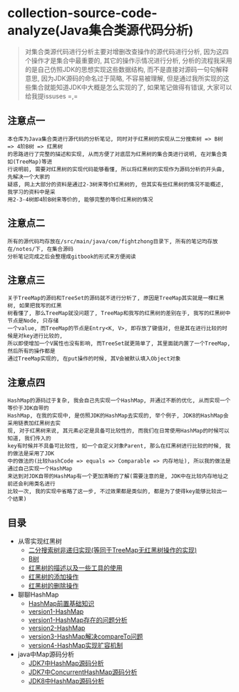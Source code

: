 # collection-source-code-analyze(Java集合类源代码分析)

> 对集合类源代码进行分析主要对增删改查操作的源代码进行分析, 因为这四个操作才是集合中最重要的, 其它的操作示情况进行分析, 分析的流程我采用的是自己仿照JDK的思想实现这些数据结构, 而不是直接对源码一句句解释意思, 因为JDK源码的命名过于简略, 不容易被理解, 但是通过我所实现的这些集合就能知道JDK中大概是怎么实现的了, 如果笔记做得有错误, 大家可以给我提issuses =,=

## 注意点一
```
本仓库为Java集合类进行源代码的分析笔记, 同时对于红黑树的实现从二分搜索树 => B树 => 4阶B树 => 红黑树
的思路进行了完整的描述和实现, 从而方便了对底层为红黑树的集合类进行说明, 在对集合类如(TreeMap)等进
行说明前, 需要对红黑树的实现代码能够看懂, 所以将红黑树的实现作为源码分析的开头曲, 先解决一个大家的
疑惑, 网上大部分的资料是通过2-3树来等价红黑树的, 但其实有些红黑树的情况不能概述, 我学习的资料中是采
用2-3-4树即4阶B树来等价的, 能够完整的等价红黑树的情况
```

## 注意点二
```
所有的源代码均存放在/src/main/java/com/fightzhong目录下, 所有的笔记均存放在/notes/下, 在集合源码
分析笔记完成之后会整理成gitbook的形式来方便阅读
```

## 注意点三
```
关于TreeMap的源码和TreeSet的源码就不进行分析了, 原因是TreeMap其实就是一棵红黑树, 如果把我写的红黑
树看懂了, 那么TreeMap就没问题了, TreeMap和我写的红黑树的差别在于, 我写的红黑树中节点是Node, 只存储
一个value, 而TreeMap的节点是Entry<K, V>, 即存放了键值对, 但是其在进行比较的时候是对key进行比较的,
所以即使增加一个V属性也没有影响, 而TreeSet就更简单了, 其里面就内置了一个TreeMap, 然后所有的操作都是
通过TreeMap实现的, 在put操作的时候, 其V会被默认填入Object对象
```

## 注意点四
```
HashMap的源码过于复杂, 我会自己先实现一个HashMap, 并通过不断的优化, 从而实现一个等价于JDK自带的
HashMap, 在我的实现中, 是仿照JDK的HashMap去实现的, 举个例子, JDK8的HashMap会采用链表加红黑树去实
现, 对于红黑树来说, 其元素必定是具备可比较性的, 而我们在日常使用HashMap的时候可以知道, 我们传入的
key有时候并不具备可比较性, 如一个自定义对象Parent, 那么在红黑树进行比较的时候, 我的做法是采用了JDK
中的做法的(比较hashCode => equals => Comparable => 内存地址), 所以我的做法是通过自己实现一个HashMap
来达到对JDK自带的HashMap有一个更加清晰的了解(需要注意的是, JDK中在比较内存地址之前还会利用类名进行
比较一次, 我的实现中省略了这一步, 不过效果都是类似的, 都是为了使得key能够比较出一个结果)
```

## 目录
  * 从零实现红黑树
    * [二分搜索树非递归实现(等同于TreeMap无红黑树操作的实现)](notes/01_BinarySearchTree.md)
    * [B树](notes/02_BTree.md)
    * [红黑树的描述以及一些工具的使用](notes/03_RedBlackTree-描述.md)
    * [红黑树的添加操作](notes/04_RedBlackTree-添加操作.md)
    * [红黑树的删除操作](notes/05_RedBlackTree-删除操作.md)
  * 聊聊HashMap
    * [HashMap前置基础知识](notes/06_HashMap前置基础知识.md)
    * [version1-HashMap](notes/07_实现第一个版本HashMap.md)
    * [version1-HashMap存在的问题分析](notes/08_关于第一个版本的HashMap存在的问题分析.md)
    * [version2-HashMap](notes/09_实现第二个版本的HashMap.md)
    * [version3-HashMap解决compareTo问题](notes/10_实现第三个版本的HashMap解决compareTo问题.md)
    * [version4-HashMap实现扩容机制](notes/11_实现第四个版本的HashMap实现扩容机制.md)
  * java中Map源码分析
    * [JDK7中HashMap源码分析](notes/12_JDK7中HashMap源码分析.md)
    * [JDK7中ConcurrentHashMap源码分析](notes/13_JDK7中ConcurrentHashMap源码分析.md)
    * [JDK8中HashMap源码分析](notes/14_JDK8中HashMap源码分析.md)


